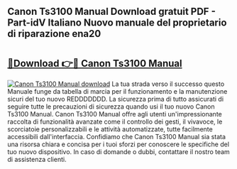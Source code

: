 ## Canon Ts3100 Manual Download gratuit PDF - Part-idV Italiano Nuovo manuale del proprietario di riparazione ena20

# <h2><a href="http://df9f5l.blite.top/?on=Canon+Ts3100+Manual">🔗Download 👉🔴 Canon Ts3100 Manual</a></h2>

[![Canon Ts3100 Manual download](https://i.imgur.com/lujVjoI.png)](http://df9f5l.blite.top/?on=Canon+Ts3100+Manual)
La tua strada verso il successo questo Manuale funge da tabella di marcia per il funzionamento e la manutenzione sicuri del tuo nuovo REDDDDDDD. La sicurezza prima di tutto assicurati di seguire tutte le precauzioni di sicurezza quando usi il tuo nuovo Canon Ts3100 Manual. Canon Ts3100 Manual offre agli utenti un'impressionante raccolta di funzionalità avanzate come il controllo dei gesti, il vivavoce, le scorciatoie personalizzabili e le attività automatizzate, tutte facilmente accessibili dall'interfaccia. Confidiamo che Canon Ts3100 Manual sia stata una risorsa chiara e concisa per i tuoi sforzi per conoscere le specifiche del tuo nuovo dispositivo. In caso di domande o dubbi, contattare il nostro team di assistenza clienti.
